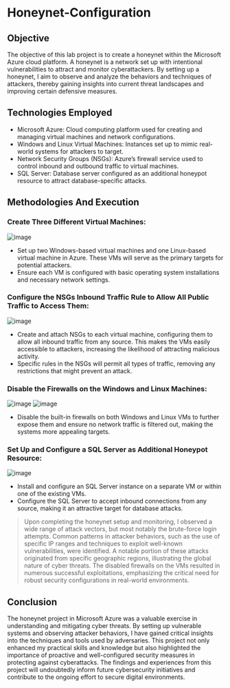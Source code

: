 # Honeynet-Configuration

## Objective
The objective of this lab project is to create a honeynet within the Microsoft Azure cloud platform. A honeynet is a network set up with intentional vulnerabilities to attract and monitor cyberattackers. By setting up a honeynet, I aim to observe and analyze the behaviors and techniques of attackers, thereby gaining insights into current threat landscapes and improving certain defensive measures.

## Technologies Employed
- Microsoft Azure: Cloud computing platform used for creating and managing virtual machines and network configurations.<br>
- Windows and Linux Virtual Machines: Instances set up to mimic real-world systems for attackers to target.<br>
- Network Security Groups (NSGs): Azure’s firewall service used to control inbound and outbound traffic to virtual machines.<br>
- SQL Server: Database server configured as an additional honeypot resource to attract database-specific attacks.<br>

## Methodologies And Execution
### Create Three Different Virtual Machines:

![image](https://github.com/user-attachments/assets/64647148-a1cd-4a73-818a-e0c47b2c0a3c)

- Set up two Windows-based virtual machines and one Linux-based virtual machine in Azure. These VMs will serve as the primary targets for potential attackers.
- Ensure each VM is configured with basic operating system installations and necessary network settings.

### Configure the NSGs Inbound Traffic Rule to Allow All Public Traffic to Access Them:

![image](https://github.com/user-attachments/assets/26fd855d-4a75-49d2-aa7a-80bc568d7b5d)

- Create and attach NSGs to each virtual machine, configuring them to allow all inbound traffic from any source. This makes the VMs easily accessible to attackers, increasing the likelihood of attracting malicious activity.
- Specific rules in the NSGs will permit all types of traffic, removing any restrictions that might prevent an attack.

### Disable the Firewalls on the Windows and Linux Machines:

![image](https://github.com/user-attachments/assets/c16a64c7-c893-48ea-b736-bd3e52e88a08)
![image](https://github.com/user-attachments/assets/cee0c247-4670-4fd7-a9f9-2f128f12b72c)

- Disable the built-in firewalls on both Windows and Linux VMs to further expose them and ensure no network traffic is filtered out, making the systems more appealing targets.

### Set Up and Configure a SQL Server as Additional Honeypot Resource:

![image](https://github.com/user-attachments/assets/7ac0addb-d77c-47bc-8868-9b2dcc12f08f)

- Install and configure an SQL Server instance on a separate VM or within one of the existing VMs.
- Configure the SQL Server to accept inbound connections from any source, making it an attractive target for database attacks.

> Upon completing the honeynet setup and monitoring, I observed a wide range of attack vectors, but most notably the brute-force login attempts. Common patterns in attacker behaviors, such as the use of specific IP ranges and techniques to exploit well-known vulnerabilities, were identified. A notable portion of these attacks originated from specific geographic regions, illustrating the global nature of cyber threats. The disabled firewalls on the VMs resulted in numerous successful exploitations, emphasizing the critical need for robust security configurations in real-world environments.

## Conclusion
The honeynet project in Microsoft Azure was a valuable exercise in understanding and mitigating cyber threats. By setting up vulnerable systems and observing attacker behaviors, I have gained critical insights into the techniques and tools used by adversaries. This project not only enhanced my practical skills and knowledge but also highlighted the importance of proactive and well-configured security measures in protecting against cyberattacks. The findings and experiences from this project will undoubtedly inform future cybersecurity initiatives and contribute to the ongoing effort to secure digital environments.






